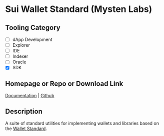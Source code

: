 # Sui Wallet Standard (Mysten Labs)

## Tooling Category

- [ ] dApp Development
- [ ] Explorer
- [ ] IDE
- [ ] Indexer
- [ ] Oracle
- [x] SDK

## Homepage or Repo or Download Link

[Documentation](https://docs.sui.io/standards/wallet-standard) | [Github](https://github.com/MystenLabs/sui/tree/main/sdk/wallet-standard)

## Description

A suite of standard utilities for implementing wallets and libraries based on the [Wallet Standard](https://github.com/wallet-standard/wallet-standard/).
